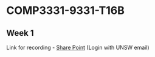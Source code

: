 # COMP3331-9331-T16B

## Week 1
Link for recording - [Share Point](https://unsw.sharepoint.com/:v:/s/COMP33319331-Tutoring/EcBz1M3__BRDvMCcp-wTnywBCh4-67MBFgiMLqHlWhdN2A?e=tbegTD) (Login with UNSW email)
